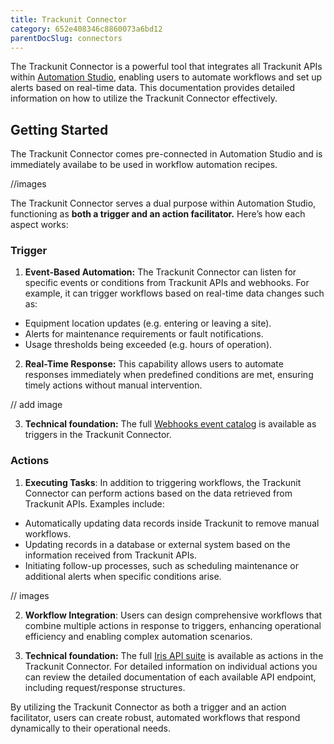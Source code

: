 ```yaml
---
title: Trackunit Connector
category: 652e408346c8860073a6bd12
parentDocSlug: connectors
---
```


The Trackunit Connector is a powerful tool that integrates all Trackunit APIs within [Automation Studio](https://developers.trackunit.com/docs/automation-studio-overview), enabling users to automate workflows and set up alerts based on real-time data. This documentation provides detailed information on how to utilize the Trackunit Connector effectively.

## Getting Started
The Trackunit Connector comes pre-connected in Automation Studio and is immediately availabe to be used in workflow automation recipes.

//images

The Trackunit Connector serves a dual purpose within Automation Studio, functioning as **both a trigger and an action facilitator.** Here’s how each aspect works:

### Trigger

1. **Event-Based Automation:** The Trackunit Connector can listen for specific events or conditions from Trackunit APIs and webhooks. For example, it can trigger workflows based on real-time data changes such as:
 - Equipment location updates (e.g. entering or leaving a site).
 - Alerts for maintenance requirements or fault notifications.
 - Usage thresholds being exceeded (e.g. hours of operation).

2. **Real-Time Response:** This capability allows users to automate responses immediately when predefined conditions are met, ensuring timely actions without manual intervention.

// add image

3. **Technical foundation:** The full [Webhooks event catalog](https://developers.trackunit.com/docs/webhooks-event-catalog) is available as triggers in the Trackunit Connector.


### Actions

1. **Executing Tasks**: In addition to triggering workflows, the Trackunit Connector can perform actions based on the data retrieved from Trackunit APIs. Examples include:
 - Automatically updating data records inside Trackunit to remove manual workflows.
 - Updating records in a database or external system based on the information received from Trackunit APIs.
 - Initiating follow-up processes, such as scheduling maintenance or additional alerts when specific conditions arise.

// images

2. **Workflow Integration**: Users can design comprehensive workflows that combine multiple actions in response to triggers, enhancing operational efficiency and enabling complex automation scenarios.

3. **Technical foundation:** The full [Iris API suite](https://developers.trackunit.com/reference/iris-api-overview) is available as actions in the Trackunit Connector. For detailed information on individual actions you can review the detailed documentation of each available API endpoint, including request/response structures.

By utilizing the Trackunit Connector as both a trigger and an action facilitator, users can create robust, automated workflows that respond dynamically to their operational needs.
